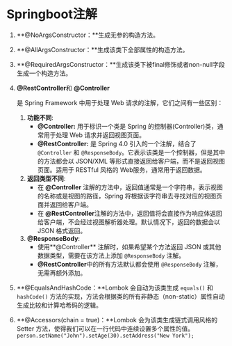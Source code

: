 # **Springboot注解**

1. **@NoArgsConstructor：**生成无参的构造方法。

2. **@AllArgsConstructor：**生成该类下全部属性的构造方法。

3. **@RequiredArgsConstructor：**生成该类下被final修饰或者non-null字段生成一个构造方法。

4. **@RestController**和 **@Controller**

   是 Spring Framework 中用于处理 Web 请求的注解，它们之间有一些区别：
   1. **功能不同**:
      - **@Controller:** 用于标识一个类是 Spring 的控制器(Controller)类，通常用于处理 Web 请求并返回视图页面。
      - **@RestController:** 是 Spring 4.0 引入的一个注解，结合了 `@Controller` 和 `@ResponseBody`。它表示该类是一个控制器，但是其中的方法都会以 JSON/XML 等形式直接返回给客户端，而不是返回视图页面。适用于 RESTful 风格的 Web服务，通常用于返回数据。
   2. **返回类型不同**:
      - 在 **@Controller** 注解的方法中，返回值通常是一个字符串，表示视图的名称或是视图的路径，Spring 将根据该字符串去寻找对应的视图页面并返回给客户端。
      - 在 **@RestController**注解的方法中，返回值将会直接作为响应体返回给客户端，不会经过视图解析器处理。默认情况下，返回的数据会以 JSON 格式返回。
   3. **@ResponseBody**:
      - 使用**@Controller** 注解时，如果希望某个方法返回 JSON 或其他数据类型，需要在该方法上添加 `@ResponseBody` 注解。
      -  **@RestController**中的所有方法默认都会使用 `@ResponseBody` 注解，无需再额外添加。

5. **@EqualsAndHashCode：**Lombok 会自动为该类生成 `equals()` 和 `hashCode()` 方法的实现，方法会根据类的所有非静态（non-static）属性自动生成比较和计算哈希码的逻辑。

6. **@Accessors(chain = true)：**Lombok 会为该类生成链式调用风格的 Setter 方法，使得我们可以在一行代码中连续设置多个属性的值。`person.setName("John").setAge(30).setAddress("New York");`
